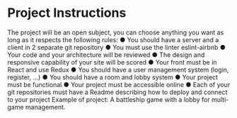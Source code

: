 # Project Instructions

The project will be an open subject, you can choose anything you want as long as it respects
the following rules:
● You should have a server and a client in 2 separate git repository
● You must use the linter eslint-airbnb
● Your code and your architecture will be reviewed
● The design and responsive capability of your site will be scored
● Your front must be in React and use Redux
● You should have a user management system (login, register, ...)
● You should have a room and lobby system
● Your project must be functional
● Your project must be accessible online
● Each of your git repositories must have a Readme describing how to deploy and
connect to your project
Example of project:
A battleship game with a lobby for multi-game management.
